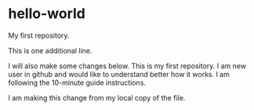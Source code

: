 # hello-world
My first repository.


This is one additional line. 

I will also make some changes below.
This is my first repository. I am new user in github and would like to understand better how it works.
I am following the 10-minute guide instructions.

I am making this change from my local copy of the file.